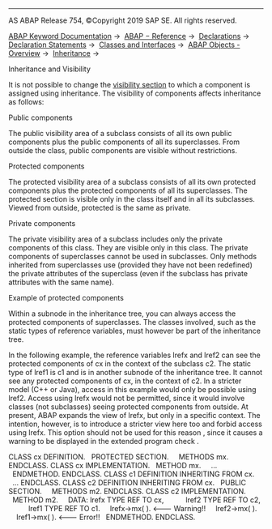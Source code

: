   

* * *

AS ABAP Release 754, ©Copyright 2019 SAP SE. All rights reserved.

[ABAP Keyword Documentation](javascript:call_link\('abenabap.htm'\)) →  [ABAP − Reference](javascript:call_link\('abenabap_reference.htm'\)) →  [Declarations](javascript:call_link\('abendeclarations.htm'\)) →  [Declaration Statements](javascript:call_link\('abenabap_declarations.htm'\)) →  [Classes and Interfaces](javascript:call_link\('abenclasses_and_interfaces.htm'\)) →  [ABAP Objects - Overview](javascript:call_link\('abenabap_objects_oview.htm'\)) →  [Inheritance](javascript:call_link\('abeninheritance.htm'\)) → 

Inheritance and Visibility

It is not possible to change the [visibility section](javascript:call_link\('abenclass_visibility.htm'\)) to which a component is assigned using inheritance. The visibility of components affects inheritance as follows:

Public components

The public visibility area of a subclass consists of all its own public components plus the public components of all its superclasses. From outside the class, public components are visible without restrictions.

Protected components

The protected visibility area of a subclass consists of all its own protected components plus the protected components of all its superclasses. The protected section is visible only in the class itself and in all its subclasses. Viewed from outside, protected is the same as private.

Private components

The private visibility area of a subclass includes only the private components of this class. They are visible only in this class. The private components of superclasses cannot be used in subclasses. Only methods inherited from superclasses use (provided they have not been redefined) the private attributes of the superclass (even if the subclass has private attributes with the same name).

Example of protected components

Within a subnode in the inheritance tree, you can always access the protected components of superclasses. The classes involved, such as the static types of reference variables, must however be part of the inheritance tree.

In the following example, the reference variables lrefx and lref2 can see the protected components of cx in the context of the subclass c2. The static type of lref1 is c1 and is in another subnode of the inheritance tree. It cannot see any protected components of cx, in the context of c2. In a stricter model (C++ or Java), access in this example would only be possible using lref2. Access using lrefx would not be permitted, since it would involve classes (not subclasses) seeing protected components from outside. At present, ABAP expands the view of lrefx, but only in a specific context. The intention, however, is to introduce a stricter view here too and forbid access using lrefx. This option should not be used for this reason , since it causes a warning to be displayed in the extended program check .

CLASS cx DEFINITION.
  PROTECTED SECTION.
    METHODS mx.
ENDCLASS.
CLASS cx IMPLEMENTATION.
  METHOD mx.
    ...
  ENDMETHOD.
ENDCLASS.
CLASS c1 DEFINITION INHERITING FROM cx.
  ...
ENDCLASS.
CLASS c2 DEFINITION INHERITING FROM cx.
  PUBLIC SECTION.
    METHODS m2.
ENDCLASS.
CLASS c2 IMPLEMENTATION.
  METHOD m2.
    DATA: lrefx TYPE REF TO cx,
          lref2 TYPE REF TO c2,
          lref1 TYPE REF TO c1.
    lrefx->mx( ). <--- Warning!!
    lref2->mx( ).
    lref1->mx( ). <--- Error!!
  ENDMETHOD.
ENDCLASS.